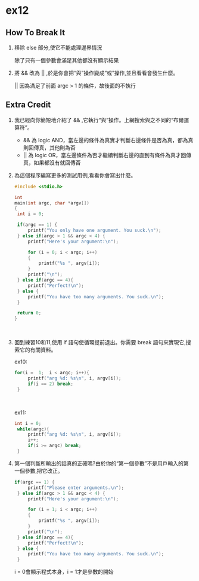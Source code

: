 # ex12
## How To Break It

1. 移除 else 部分,使它不能處理邊界情況

   除了只有一個參數會滿足其他都沒有顯示結果

2. 將 && 改為 || ,於是你會把“與”操作變成“或”操作,並且看看會發生什麼。

   || 因為滿足了前面 argc > 1 的條件，故後面的不執行

## Extra Credit

1. 我已經向你簡短地介紹了 && ,它執行“與”操作。上網搜索與之不同的“布爾運算符”。
   - && 為 logic AND，當左邊的條件為真實才判斷右邊條件是否為真，都為真則回傳真，其他則為否
   - || 為 logic OR，當左邊條件為否才繼續判斷右邊的直到有條件為真才回傳真，如果都沒有就回傳否


2. 為這個程序編寫更多的測試用例,看看你會寫出什麼。

   ```c
   #include <stdio.h>

   int
   main(int argc, char *argv[])
   {
   	int i = 0;

   	if(argc == 1) {
   		printf("You only have one argument. You suck.\n");
   	} else if(argc > 1 && argc < 4) {
   		printf("Here's your argument:\n");

   		for (i = 0; i < argc; i++)
   		{
   			printf("%s ", argv[i]);
   		}
   		printf("\n");
   	} else if(argc == 4){
   		printf("Perfect!\n");
   	} else {
   		printf("You have too many arguments. You suck.\n");
   	}

   	return 0;
   }
   ```

   ​

3. 回到練習10和11,使用 if 語句使循環提前退出。你需要 break 語句來實現它,搜索它的有關資料。

   ex10:

   ```c
   for(i =	1;	i <	argc; i++){
   		printf("arg %d: %s\n", i, argv[i]);
   		if(i == 2) break;
   	}
   ```

   ​

   ex11:

   ```c
   int i = 0;
   	while(argc){
   		printf("arg %d: %s\n", i, argv[i]);
   		i++;
   		if(i >= argc) break;
   	}
   ```

4. 第一個判斷所輸出的話真的正確嗎?由於你的“第一個參數”不是用戶輸入的第一個參數,把它改正。

   ```c
   if(argc == 1) {
   		printf("Please enter arguments.\n");
   	} else if(argc > 1 && argc < 4) {
   		printf("Here's your argument:\n");

   		for (i = 1; i < argc; i++)
   		{
   			printf("%s ", argv[i]);
   		}
   		printf("\n");
   	} else if(argc == 4){
   		printf("Perfect!\n");
   	} else {
   		printf("You have too many arguments. You suck.\n");
   	}
   ```

   i = 0會顯示程式本身，i = 1才是參數的開始